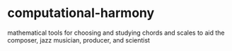 # computational-harmony
mathematical tools for choosing and studying chords and scales to aid the composer, jazz musician, producer, and scientist

